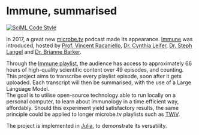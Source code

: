 # Immune, summarised

[![SciML Code Style](https://img.shields.io/static/v1?label=code%20style&message=SciML&color=9558b2&labelColor=389826)](https://github.com/SciML/SciMLStyle)

In 2017, a great new [microbe.tv](https://www.microbe.tv) podcast made its appearance. [Immune](https://www.microbe.tv/immune/) was introduced, hosted by [Prof. Vincent Racaniello](https://en.wikipedia.org/wiki/Vincent_Racaniello), [Dr. Cynthia Leifer](https://twitter.com/cindyleifer), [Dr. Steph Langel](https://langelresearchteam.com/the-team) and [Dr. Brianne Barker](http://twitter.com/bioprofbarker).  

Through the [Immune playlist](https://www.youtube.com/watch?v=jnvBvbTcwIQ&list=PLGhmZX2NKiNkNlShZ2YuHH1GkwdsnH4pr&pp=iAQB), the audience has access to approximately 66 hours of high-quality scientific content over 49 episodes, and counting. This project aims to transcribe every playlist episode, soon after it gets uploaded. Each transcript will then be summarised, with the use of a Large Language Model.  
The goal is to utilise open-source technology able to run locally on a personal computer, to learn about immunology in a time efficient way, affordably. Should this experiment yield satisfactory results, the same principle could be applied to longer microbe.tv playlists such as [TWiV](https://www.youtube.com/watch?v=Tcz0At17zJ8&list=PL55B28888146FAD78&pp=iAQB).

The project is implemented in [Julia](https://julialang.org/), to demonstrate its versatility.  

